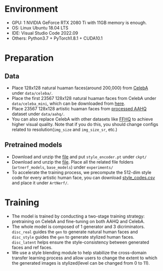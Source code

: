 # Environment
- GPU: 1 NVIDIA GeForce RTX 2080 Ti with 11GB memory is enough.
- OS: Linux Ubuntu 18.04 LTS
- IDE: Visual Studio Code 2022.09
- Others: Python3.7 + PyTorch1.8.1 + CUDA10.1

# Preparation
## Data
- Place 128x128 natural huaman faces(around 200,000) from [CelebA](https://drive.google.com/file/d/0B7EVK8r0v71pZjFTYXZWM3FlRnM/view?usp=drive_link&resourcekey=0-dYn9z10tMJOBAkviAcfdyQ) under `data/celeba/`.
- Place the first 23567 128x128 natural huaman faces from CelebA under `data/celeba_mini`, which can be downloaded from [here](https://drive.google.com/drive/folders/192ciiKss36qt_IH9y-Cy7IxRfctK4Tzo?usp=sharing).
- Place 23567 128x128 artistic huaman faces from [processed AAHQ](https://drive.google.com/drive/folders/1DssaC7tmV91X4Cx5f9XFuBFb5cjTw5Ar?usp=sharing) dataset under `data/aahq/`.
- You can also replace CelebA with other datasets like [FFHQ](https://github.com/NVlabs/ffhq-dataset) to achieve higher visual quality. Note that if you do this, you should change configs related to resolution(`img_size` and `img_size_sr`, etc.)
## Pretrained models
- Download and unzip the [file](https://drive.google.com/file/d/1PZ-OxxAotbyD-4dnONN54sTJW9kvPxwW/view?usp=sharing) and put `style_encoder.pt` under `ckpt/`
- Download and unzip the [file](https://drive.google.com/drive/folders/1LA0Lowx3l5_nUIRwqSOqzHDS4XYkRHeR?usp=sharing). Place all the related file folders (`artnerf_models`, `base_models`) under `experiments/`
- To accelerate the training process, we precompute the 512-dim style code for every artistic human face, you can download [style_codes.csv](https://drive.google.com/file/d/1Y-ZCIDe_uYC4YealGT-jw1iZw66-EZj9/view?usp=sharing) and place it under `ArtNerf/`.

# Training
-  The model is trained by conducting a two-stage training strategy: pretraining on CelebA and fine-tuning on both AAHQ and CelebA.
-  The whole model is composed of 1 generator and 3 dicriminators. `disc_real` guides the `gen` to generate natural human faces and `disc_style` guides the `gen` to generate stylized human faces. `disc_latent` helps ensure the style-consistency between generated faces and ref faces.
-  We use a style blending module to help stabilize the cross-domain transfer learning process and allow users to change the extent to which the generated images is stylized(level can be changed from 0 to 11).


